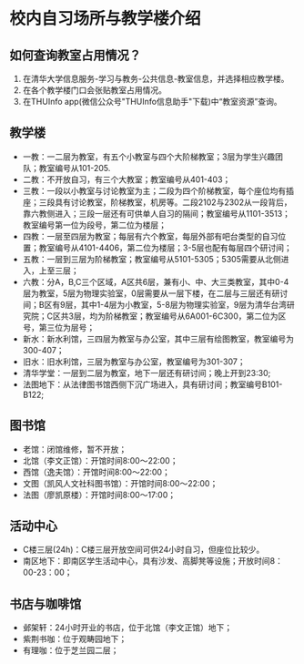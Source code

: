 # 校内自习场所与教学楼介绍

## 如何查询教室占用情况？
   1. 在清华大学信息服务-学习与教务-公共信息-教室信息，并选择相应教学楼。
   2. 在各个教学楼门口会张贴教室占用情况。
   3. 在THUInfo app(微信公众号"THUInfo信息助手"下载)中“教室资源”查询。

## 教学楼

* 一教：一二层为教室，有五个小教室与四个大阶梯教室；3层为学生兴趣团队；教室编号从101-205.
* 二教：不开放自习，有三个大教室；教室编号从401-403；
* 三教：一段以小教室与讨论教室为主；二段为四个阶梯教室，每个座位均有插座；三段具有讨论教室，阶梯教室，机房等。二段2102与2302从一段背后，靠六教侧进入；三段一层还有可供单人自习的隔间；教室编号从1101-3513；教室编号第一位为段号，第二位为楼层；
* 四教：一层至四层为教室；每层有六个教室，每层外部有吧台类型的自习位置；教室编号从4101-4406，第二位为楼层；3-5层也配有每层四个研讨间；
* 五教：一层到三层为阶梯教室；教室编号从5101-5305；5305需要从北侧进入，上至三层；
* 六教：分A，B,C三个区域，A区共6层，兼有小、中、大三类教室，其中0-4层为教室，5层为物理实验室，0层需要从一层下楼，在二层与三层还有研讨间；B区有9层，其中1-4层为小教室，5-8层为物理实验室，9层为清华台湾研究院；C区共3层，均为阶梯教室；教室编号从6A001-6C300，第二位为区号，第三位为层号；
* 新水：新水利馆，三四层为教室与办公室，其中三层有绘图教室，教室编号为300-407；
* 旧水：旧水利馆，三层为教室与办公室，教室编号为301-307；
* 清华学堂：一层到二层为教室，地下一层还有研讨间；晚上开到23:30;
* 法图地下：从法律图书馆西侧下沉广场进入，具有研讨间；教室编号B101-B122;

## 图书馆
* 老馆：闭馆维修，暂不开放；
* 北馆（李文正馆）：开馆时间8:00～22:00；
* 西馆（逸夫馆）：开馆时间8:00～22:00；
* 文图（凯风人文社科图书馆）：开馆时间8:00～22:00；
* 法图（廖凯原楼）：开馆时间8:00～17:00；

## 活动中心
* C楼三层(24h)：C楼三层开放空间可供24小时自习，但座位比较少。
* 南区地下：即南区学生活动中心，具有沙发、高脚凳等设施；开放时间8：00-23：00；

## 书店与咖啡馆
* 邺架轩：24小时开业的书店，位于北馆（李文正馆）地下；
* 紫荆书咖：位于观畴园地下；
* 有理咖：位于芝兰园二层；